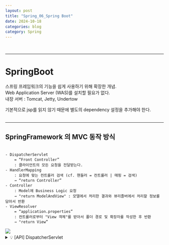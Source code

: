 ```yaml
---
layout: post
title: "Spring_06_Spring Boot"
date: 2024-10-18
categories: blog
category: Spring
---
```


<br>

---
# SpringBoot


스프링 프레임워크의 기능을 쉽게 사용하기 위해 확장한 개념. <br>
Web Application Server (WAS)를 설치할 필요가 없다. <br>
내장 서버 : Tomcat, Jetty, Undertow <br>

기본적으로 jsp를 읽지 않기 때문에 별도의 dependency 설정을 추가해야 한다. <br>
<br>
<hr>


## SpringFramework 의 MVC 동작 방식
<pre><code>
- DispatcherServlet 
    = “Front Controller”
    : 클라이언트의 모든 요청을 전달받는다. 
- HandlerMapping 
    : 요청에 맞는 컨트롤러 검색 (cf. 핸들러 = 컨트롤러 | 매핑 = 검색) 
    → “return Controller”
- Controller 
    : Model에 Business Logic 요청 
    → "return ModelAndView" : 모델에서 처리한 결과와 뷰리졸버에서 처리할 정보를 담아서 반환
- ViewResolver 
    = “application.properties”
    : 컨트롤러로부터 "View 객체"를 받아서 폴더 경로 및 확장자를 작성한 후 반환
    → "return View”
</code></pre>

<image class="image-medium" src="/assets/image/2024-10-15-Spring_MVC_Container.004.png" />
<!-- ![](/assets/image/2024-10-15-Spring_MVC_Container.003.png) | ![](/assets/image/2024-10-15-Spring_MVC_Container.004.png) -->

<details>
<summary class="summary-title">💡 [API] DispatcherServlet</summary>
<details>
<summary>View Comments</summary>
<div markdown="1">
```java
package org.springframework.web.servlet;

@SuppressWarnings("serial")
public class DispatcherServlet extends FrameworkServlet {

    /** Well-known name for the MultipartResolver object in the bean factory for this namespace. */
    public static final String MULTIPART_RESOLVER_BEAN_NAME = "multipartResolver";

    /** Well-known name for the LocaleResolver object in the bean factory for this namespace. */
    public static final String LOCALE_RESOLVER_BEAN_NAME = "localeResolver";

    /**
    * Well-known name for the ThemeResolver object in the bean factory for this namespace.
    * @deprecated as of 6.0, with no direct replacement
    */
    @Deprecated
    public static final String THEME_RESOLVER_BEAN_NAME = "themeResolver";

    /**
    * Well-known name for the HandlerMapping object in the bean factory for this namespace.
    * Only used when "detectAllHandlerMappings" is turned off.
    * @see #setDetectAllHandlerMappings
    */
    public static final String HANDLER_MAPPING_BEAN_NAME = "handlerMapping";

    /**
    * Well-known name for the HandlerAdapter object in the bean factory for this namespace.
    * Only used when "detectAllHandlerAdapters" is turned off.
    * @see #setDetectAllHandlerAdapters
    */
    public static final String HANDLER_ADAPTER_BEAN_NAME = "handlerAdapter";

    /**
    * Well-known name for the HandlerExceptionResolver object in the bean factory for this namespace.
    * Only used when "detectAllHandlerExceptionResolvers" is turned off.
    * @see #setDetectAllHandlerExceptionResolvers
    */
    public static final String HANDLER_EXCEPTION_RESOLVER_BEAN_NAME = "handlerExceptionResolver";

    /**
    * Well-known name for the RequestToViewNameTranslator object in the bean factory for this namespace.
    */
    public static final String REQUEST_TO_VIEW_NAME_TRANSLATOR_BEAN_NAME = "viewNameTranslator";

    /**
    * Well-known name for the ViewResolver object in the bean factory for this namespace.
    * Only used when "detectAllViewResolvers" is turned off.
    * @see #setDetectAllViewResolvers
    */
    public static final String VIEW_RESOLVER_BEAN_NAME = "viewResolver";

    /**
    * Well-known name for the FlashMapManager object in the bean factory for this namespace.
    */
    public static final String FLASH_MAP_MANAGER_BEAN_NAME = "flashMapManager";

    /**
    * Request attribute to hold the current web application context.
    * Otherwise only the global web app context is obtainable by tags etc.
    * @see org.springframework.web.servlet.support.RequestContextUtils#findWebApplicationContext
    */
    public static final String WEB_APPLICATION_CONTEXT_ATTRIBUTE = DispatcherServlet.class.getName() + ".CONTEXT";

    /**
    * Request attribute to hold the current LocaleResolver, retrievable by views.
    * @see org.springframework.web.servlet.support.RequestContextUtils#getLocaleResolver
    */
    public static final String LOCALE_RESOLVER_ATTRIBUTE = DispatcherServlet.class.getName() + ".LOCALE_RESOLVER";

    /**
    * Request attribute to hold the current ThemeResolver, retrievable by views.
    * @see org.springframework.web.servlet.support.RequestContextUtils#getThemeResolver
    * @deprecated as of 6.0, with no direct replacement
    */
    @Deprecated
    public static final String THEME_RESOLVER_ATTRIBUTE = DispatcherServlet.class.getName() + ".THEME_RESOLVER";

    /**
    * Request attribute to hold the current ThemeSource, retrievable by views.
    * @see org.springframework.web.servlet.support.RequestContextUtils#getThemeSource
    * @deprecated as of 6.0, with no direct replacement
    */
    @Deprecated
    public static final String THEME_SOURCE_ATTRIBUTE = DispatcherServlet.class.getName() + ".THEME_SOURCE";

    /**
    * Name of request attribute that holds a read-only {@code Map<String,?>}
    * with "input" flash attributes saved by a previous request, if any.
    * @see org.springframework.web.servlet.support.RequestContextUtils#getInputFlashMap(HttpServletRequest)
    */
    public static final String INPUT_FLASH_MAP_ATTRIBUTE = DispatcherServlet.class.getName() + ".INPUT_FLASH_MAP";

    /**
    * Name of request attribute that holds the "output" {@link FlashMap} with
    * attributes to save for a subsequent request.
    * @see org.springframework.web.servlet.support.RequestContextUtils#getOutputFlashMap(HttpServletRequest)
    */
    public static final String OUTPUT_FLASH_MAP_ATTRIBUTE = DispatcherServlet.class.getName() + ".OUTPUT_FLASH_MAP";

    /**
    * Name of request attribute that holds the {@link FlashMapManager}.
    * @see org.springframework.web.servlet.support.RequestContextUtils#getFlashMapManager(HttpServletRequest)
    */
    public static final String FLASH_MAP_MANAGER_ATTRIBUTE = DispatcherServlet.class.getName() + ".FLASH_MAP_MANAGER";

    /**
    * Name of request attribute that exposes an Exception resolved with a
    * {@link HandlerExceptionResolver} but where no view was rendered
    * (e.g. setting the status code).
    */
    public static final String EXCEPTION_ATTRIBUTE = DispatcherServlet.class.getName() + ".EXCEPTION";

    /** Log category to use when no mapped handler is found for a request. */
    public static final String PAGE_NOT_FOUND_LOG_CATEGORY = "org.springframework.web.servlet.PageNotFound";

    /**
    * Name of the class path resource (relative to the DispatcherServlet class)
    * that defines DispatcherServlet's default strategy names.
    */
    private static final String DEFAULT_STRATEGIES_PATH = "DispatcherServlet.properties";

    /**
    * Common prefix that DispatcherServlet's default strategy attributes start with.
    */
    private static final String DEFAULT_STRATEGIES_PREFIX = "org.springframework.web.servlet";


    /** Additional logger to use when no mapped handler is found for a request. */
    protected static final Log pageNotFoundLogger = LogFactory.getLog(PAGE_NOT_FOUND_LOG_CATEGORY);

    /** Store default strategy implementations. */
    @Nullable
    private static Properties defaultStrategies;

    /** Detect all HandlerMappings or just expect "handlerMapping" bean?. */
    private boolean detectAllHandlerMappings = true;

    /** Detect all HandlerAdapters or just expect "handlerAdapter" bean?. */
    private boolean detectAllHandlerAdapters = true;

    /** Detect all HandlerExceptionResolvers or just expect "handlerExceptionResolver" bean?. */
    private boolean detectAllHandlerExceptionResolvers = true;

    /** Detect all ViewResolvers or just expect "viewResolver" bean?. */
    private boolean detectAllViewResolvers = true;

    /** Throw a NoHandlerFoundException if no Handler was found to process this request? *.*/
    private boolean throwExceptionIfNoHandlerFound = true;

    /** Perform cleanup of request attributes after include request?. */
    private boolean cleanupAfterInclude = true;

    /** MultipartResolver used by this servlet. */
    @Nullable
    private MultipartResolver multipartResolver;

    /** LocaleResolver used by this servlet. */
    @Nullable
    private LocaleResolver localeResolver;

    /** ThemeResolver used by this servlet. */
    @Deprecated
    @Nullable
    private ThemeResolver themeResolver;

    /** List of HandlerMappings used by this servlet. */
    @Nullable
    private List<HandlerMapping> handlerMappings;

    /** List of HandlerAdapters used by this servlet. */
    @Nullable
    private List<HandlerAdapter> handlerAdapters;

    /** List of HandlerExceptionResolvers used by this servlet. */
    @Nullable
    private List<HandlerExceptionResolver> handlerExceptionResolvers;

    /** RequestToViewNameTranslator used by this servlet. */
    @Nullable
    private RequestToViewNameTranslator viewNameTranslator;

    /** FlashMapManager used by this servlet. */
    @Nullable
    private FlashMapManager flashMapManager;

    /** List of ViewResolvers used by this servlet. */
    @Nullable
    private List<ViewResolver> viewResolvers;

    private boolean parseRequestPath;


    /**
    * Create a new {@code DispatcherServlet} that will create its own internal web
    * application context based on defaults and values provided through servlet
    * init-params. Typically used in Servlet 2.5 or earlier environments, where the only
    * option for servlet registration is through {@code web.xml} which requires the use
    * of a no-arg constructor.
    * <p>Calling {@link #setContextConfigLocation} (init-param 'contextConfigLocation')
    * will dictate which XML files will be loaded by the
    * {@linkplain #DEFAULT_CONTEXT_CLASS default XmlWebApplicationContext}
    * <p>Calling {@link #setContextClass} (init-param 'contextClass') overrides the
    * default {@code XmlWebApplicationContext} and allows for specifying an alternative class,
    * such as {@code AnnotationConfigWebApplicationContext}.
    * <p>Calling {@link #setContextInitializerClasses} (init-param 'contextInitializerClasses')
    * indicates which {@code ApplicationContextInitializer} classes should be used to
    * further configure the internal application context prior to refresh().
    * @see #DispatcherServlet(WebApplicationContext)
    */
    public DispatcherServlet() {
        super();
        setDispatchOptionsRequest(true);
    }

    /**
    * Create a new {@code DispatcherServlet} with the given web application context. This
    * constructor is useful in Servlet environments where instance-based registration
    * of servlets is possible through the {@link ServletContext#addServlet} API.
    * <p>Using this constructor indicates that the following properties / init-params
    * will be ignored:
    * <ul>
    * <li>{@link #setContextClass(Class)} / 'contextClass'</li>
    * <li>{@link #setContextConfigLocation(String)} / 'contextConfigLocation'</li>
    * <li>{@link #setContextAttribute(String)} / 'contextAttribute'</li>
    * <li>{@link #setNamespace(String)} / 'namespace'</li>
    * </ul>
    * <p>The given web application context may or may not yet be {@linkplain
    * ConfigurableApplicationContext#refresh() refreshed}. If it has <strong>not</strong>
    * already been refreshed (the recommended approach), then the following will occur:
    * <ul>
    * <li>If the given context does not already have a {@linkplain
    * ConfigurableApplicationContext#setParent parent}, the root application context
    * will be set as the parent.</li>
    * <li>If the given context has not already been assigned an {@linkplain
    * ConfigurableApplicationContext#setId id}, one will be assigned to it</li>
    * <li>{@code ServletContext} and {@code ServletConfig} objects will be delegated to
    * the application context</li>
    * <li>{@link #postProcessWebApplicationContext} will be called</li>
    * <li>Any {@code ApplicationContextInitializer}s specified through the
    * "contextInitializerClasses" init-param or through the {@link
    * #setContextInitializers} property will be applied.</li>
    * <li>{@link ConfigurableApplicationContext#refresh refresh()} will be called if the
    * context implements {@link ConfigurableApplicationContext}</li>
    * </ul>
    * If the context has already been refreshed, none of the above will occur, under the
    * assumption that the user has performed these actions (or not) per their specific
    * needs.
    * <p>See {@link org.springframework.web.WebApplicationInitializer} for usage examples.
    * @param webApplicationContext the context to use
    * @see #initWebApplicationContext
    * @see #configureAndRefreshWebApplicationContext
    * @see org.springframework.web.WebApplicationInitializer
    */
    public DispatcherServlet(WebApplicationContext webApplicationContext) {
        super(webApplicationContext);
        setDispatchOptionsRequest(true);
    }
```
</div>
</details>

<li>summary</li>
<div markdown="1">
```java
package org.springframework.web.servlet;
@SuppressWarnings("serial")
public class DispatcherServlet extends FrameworkServlet {

    public static final String HANDLER_MAPPING_BEAN_NAME = "handlerMapping";
    public static final String HANDLER_ADAPTER_BEAN_NAME = "handlerAdapter";
    public static final String VIEW_RESOLVER_BEAN_NAME = "viewResolver";
    public static final String REQUEST_TO_VIEW_NAME_TRANSLATOR_BEAN_NAME = "viewNameTranslator";

    private boolean throwExceptionIfNoHandlerFound = true;

    @Nullable
    private List<HandlerMapping> handlerMappings;
    @Nullable
    private List<HandlerAdapter> handlerAdapters;
    @Nullable
    private List<ViewResolver> viewResolvers;
    @Nullable
    private RequestToViewNameTranslator viewNameTranslator;
    @Nullable
    private List<HandlerExceptionResolver> handlerExceptionResolvers;

    private boolean parseRequestPath;

    public DispatcherServlet() {
        super();
        setDispatchOptionsRequest(true);
    }

    public DispatcherServlet(WebApplicationContext webApplicationContext) {
        super(webApplicationContext);
        setDispatchOptionsRequest(true);
    }
```
</div>
</details>

<br>
<hr>

    @Controller
     DispatcherServlet -> HandlerMapping을 통해 결정, 요청 전달.
     인스턴스 생성, 클라이언트와 데이터 입출력을 제어하는 클래스에 적용
     클라이언트의 요청을 처리한 후 지정된 view에 모델 객체를 전달하는 역할
    
    @ResponseBody 
     일반 문자열, Map, JSON 등의 Java 객체를 http 응답 본문 객체로 변환하여 클라이언트로 전송
    
    @RestController 
     = @Controller + @ResponseBody


## 1. [legacy] View를 jsp로 설정한 경우 (권장 X)

<details markdown="1">
<summary>[legacy] ver</summary>
    

## springweb01_jsp 
- Client(index.html) → Controller → View(list.jsp) <br>

    <details>
    <summary>[GET] return ModelAndView</summary>
    <div markdown="1">
    ```html
    <!-- uri : 논리적인 요청 : O | 파일명 : X -->
    &lt;!-- uri : 논리적인 요청 : O | 파일명 : X --&gt;
    <a href="test1">컨트롤러에게 요청 1</a>
    <a href="test2">컨트롤러에게 요청 2</a>
    <a href="test3">컨트롤러에게 요청 3</a>
    <a href="test4">컨트롤러에게 요청 4</a>
    ```

    ```java
    @Controller
    public class TestController {
        // @RequestMapping _ 클라이언트의 요청(urlPatterns 값)을 처리 : GET, POST 모두 처리
        @RequestMapping("test1")  // forward 방식의 전송을 하기 때문에 URL에 test1이 노출된다.
        public ModelAndView abc() {
            System.out.println("abc() 처리");
            
            // Model에서 데이터를 가져왔다는 가정
            String result = "모델 반환 정보";
            
            // 모델 반환 정보를 뷰(jsp)로 전달
            ModelAndView modelAndView = new ModelAndView();
            modelAndView.setViewName("list"); // "/WEB-INF/views/list.jsp"
            // WEB-INF 폴더는 forwarding으로만 접근할 수 있다.
            // ModelAndView .addObject() : 서블릿의 request.setAttribue("msg", result); 와 동일하다. 
            modelAndView.addObject("msg", result); 
            return modelAndView; // forward
        }
    ```

    ```java
        @RequestMapping("test1")  // forward 방식의 전송을 하기 때문에 URL에 test1이 노출된다.
        public ModelAndView abc() {
            System.out.println("abc() 처리");
                /* ViewName, AttributeKey, AttributeValue 를 생성자로 전달. (생성자 오버로딩) */
            return new ModelAndView("list", "msg", result);
        }
    ```

    ```java
        @RequestMapping(value="test2", method=RequestMethod.GET)
        public ModelAndView abc2() {
            return new ModelAndView("list", "msg", "요청 처리 성공 2");
        }
        // 위와 동일 _ 방식을 설정해서 Mapping하는 경우
        @GetMapping("test3")
        public ModelAndView abc3() {
            return new ModelAndView("list", "msg", "요청 처리 성공 3");
        }

        // org.springframework.ui.Model 객체를 활용해서 Attribute로 Key, Value를 추가
        // *** 반환값 : ViewName ***
        @GetMapping("test4")
        public String abc4(Model model) {
            model.addAttribute("msg", "요청 처리 성공4");
            return "list";
        }
    ```
    </div>
    </details>

    <details>
    <summary>💡 [API] ModelAndView</summary>
    <div markdown="1">
    <details>
    <summary>View Comments</summary>
    <div markdown="1">
    ```java
    package org.springframework.web.servlet;

    /**
     * Holder for both Model and View in the web MVC framework.
     * Note that these are entirely distinct. This class merely holds
     * both to make it possible for a controller to return both model
     * and view in a single return value.
     *
     * <p>Represents a model and view returned by a handler, to be resolved
     * by a DispatcherServlet. The view can take the form of a String
     * view name which will need to be resolved by a ViewResolver object;
     * alternatively a View object can be specified directly. The model
     * is a Map, allowing the use of multiple objects keyed by name.
     *
     * @author Rod Johnson
     * @author Juergen Hoeller
     * @author Rob Harrop
     * @author Rossen Stoyanchev
     * @see DispatcherServlet
     * @see ViewResolver
     * @see HandlerAdapter#handle
     * @see org.springframework.web.servlet.mvc.Controller#handleRequest
     */
    public class ModelAndView {

        /** View instance or view name String. */
        @Nullable
        private Object view;

        /** Model Map. */
        @Nullable
        private ModelMap model;

        /** Optional HTTP status for the response. */
        @Nullable
        private HttpStatusCode status;

        /** Indicates whether this instance has been cleared with a call to {@link #clear()}. */
        private boolean cleared = false;


        /**
         * Default constructor for bean-style usage: populating bean
         * properties instead of passing in constructor arguments.
         * @see #setView(View)
         * @see #setViewName(String)
         */
        public ModelAndView() {
        }

        /**
         * Convenient constructor when there is no model data to expose.
         * Can also be used in conjunction with {@code addObject}.
         * @param viewName name of the View to render, to be resolved
         * by the DispatcherServlet's ViewResolver
         * @see #addObject
         */
        public ModelAndView(String viewName) {
            this.view = viewName;
        }

        /**
         * Convenient constructor when there is no model data to expose.
         * Can also be used in conjunction with {@code addObject}.
         * @param view the View object to render
         * @see #addObject
         */
        public ModelAndView(View view) {
            this.view = view;
        }

        /**
         * Create a new ModelAndView given a view name and a model.
         * @param viewName name of the View to render, to be resolved
         * by the DispatcherServlet's ViewResolver
         * @param model a Map of model names (Strings) to model objects
         * (Objects). Model entries may not be {@code null}, but the
         * model Map may be {@code null} if there is no model data.
         */
        public ModelAndView(String viewName, @Nullable Map<String, ?> model) {
            this.view = viewName;
            if (model != null) {
                getModelMap().addAllAttributes(model);
            }
        }

        /**
         * Create a new ModelAndView given a View object and a model.
         * <em>Note: the supplied model data is copied into the internal
         * storage of this class. You should not consider to modify the supplied
         * Map after supplying it to this class</em>
         * @param view the View object to render
         * @param model a Map of model names (Strings) to model objects
         * (Objects). Model entries may not be {@code null}, but the
         * model Map may be {@code null} if there is no model data.
         */
        public ModelAndView(View view, @Nullable Map<String, ?> model) {
            this.view = view;
            if (model != null) {
                getModelMap().addAllAttributes(model);
            }
        }

        /**
         * Create a new ModelAndView given a view name and HTTP status.
         * @param viewName name of the View to render, to be resolved
         * by the DispatcherServlet's ViewResolver
         * @param status an HTTP status code to use for the response
         * (to be set just prior to View rendering)
         * @since 4.3.8
         */
        public ModelAndView(String viewName, HttpStatusCode status) {
            this.view = viewName;
            this.status = status;
        }

        /**
         * Create a new ModelAndView given a view name, model, and HTTP status.
         * @param viewName name of the View to render, to be resolved
         * by the DispatcherServlet's ViewResolver
         * @param model a Map of model names (Strings) to model objects
         * (Objects). Model entries may not be {@code null}, but the
         * model Map may be {@code null} if there is no model data.
         * @param status an HTTP status code to use for the response
         * (to be set just prior to View rendering)
         * @since 4.3
         */
        public ModelAndView(@Nullable String viewName, @Nullable Map<String, ?> model, @Nullable HttpStatusCode status) {
            this.view = viewName;
            if (model != null) {
                getModelMap().addAllAttributes(model);
            }
            this.status = status;
        }

        /**
         * Convenient constructor to take a single model object.
         * @param viewName name of the View to render, to be resolved
         * by the DispatcherServlet's ViewResolver
         * @param modelName name of the single entry in the model
         * @param modelObject the single model object
         */
        public ModelAndView(String viewName, String modelName, Object modelObject) {
            this.view = viewName;
            addObject(modelName, modelObject);
        }

        /**
         * Convenient constructor to take a single model object.
         * @param view the View object to render
         * @param modelName name of the single entry in the model
         * @param modelObject the single model object
         */
        public ModelAndView(View view, String modelName, Object modelObject) {
            this.view = view;
            addObject(modelName, modelObject);
        }


        /**
         * Set a view name for this ModelAndView, to be resolved by the
         * DispatcherServlet via a ViewResolver. Will override any
         * pre-existing view name or View.
         */
        public void setViewName(@Nullable String viewName) {
            this.view = viewName;
        }

        /**
         * Return the view name to be resolved by the DispatcherServlet
         * via a ViewResolver, or {@code null} if we are using a View object.
         */
        @Nullable
        public String getViewName() {
            return (this.view instanceof String name ? name : null);
        }

        /**
         * Set a View object for this ModelAndView. Will override any
         * pre-existing view name or View.
         */
        public void setView(@Nullable View view) {
            this.view = view;
        }

        /**
        * Return the View object, or {@code null} if we are using a view name
        * to be resolved by the DispatcherServlet via a ViewResolver.
        */
        @Nullable
        public View getView() {
            return (this.view instanceof View v ? v : null);
        }

        /**
        * Indicate whether this {@code ModelAndView} has a view, either
        * as a view name or as a direct {@link View} instance.
        */
        public boolean hasView() {
            return (this.view != null);
        }

        /**
         * Return whether we use a view reference, i.e. {@code true}
         * if the view has been specified via a name to be resolved by the
         * DispatcherServlet via a ViewResolver.
         */
        public boolean isReference() {
            return (this.view instanceof String);
        }

        /**
         * Return the model map. May return {@code null}.
         * Called by DispatcherServlet for evaluation of the model.
         */
        @Nullable
        protected Map<String, Object> getModelInternal() {
            return this.model;
        }

        /**
         * Return the underlying {@code ModelMap} instance (never {@code null}).
         */
        public ModelMap getModelMap() {
            if (this.model == null) {
                this.model = new ModelMap();
            }
            return this.model;
        }

        /**
         * Return the model map. Never returns {@code null}.
         * To be called by application code for modifying the model.
         */
        public Map<String, Object> getModel() {
            return getModelMap();
        }

        /**
         * Set the HTTP status to use for the response.
         * <p>The response status is set just prior to View rendering.
         * @since 4.3
         */
        public void setStatus(@Nullable HttpStatusCode status) {
            this.status = status;
        }

        /**
        * Return the configured HTTP status for the response, if any.
        * @since 4.3
        */
        @Nullable
        public HttpStatusCode getStatus() {
            return this.status;
        }


        /**
         * Add an attribute to the model.
         * @param attributeName name of the object to add to the model (never {@code null})
         * @param attributeValue object to add to the model (can be {@code null})
         * @see ModelMap#addAttribute(String, Object)
         * @see #getModelMap()
         */
        public ModelAndView addObject(String attributeName, @Nullable Object attributeValue) {
            getModelMap().addAttribute(attributeName, attributeValue);
            return this;
        }

        /**
         * Add an attribute to the model using parameter name generation.
         * @param attributeValue the object to add to the model (never {@code null})
         * @see ModelMap#addAttribute(Object)
         * @see #getModelMap()
         */
        public ModelAndView addObject(Object attributeValue) {
            getModelMap().addAttribute(attributeValue);
            return this;
        }

        /**
         * Add all attributes contained in the provided Map to the model.
         * @param modelMap a Map of attributeName &rarr; attributeValue pairs
         * @see ModelMap#addAllAttributes(Map)
         * @see #getModelMap()
         */
        public ModelAndView addAllObjects(@Nullable Map<String, ?> modelMap) {
            getModelMap().addAllAttributes(modelMap);
            return this;
        }


        /**
         * Clear the state of this ModelAndView object.
         * The object will be empty afterwards.
         * <p>Can be used to suppress rendering of a given ModelAndView object
         * in the {@code postHandle} method of a HandlerInterceptor.
         * @see #isEmpty()
         * @see HandlerInterceptor#postHandle
         */
        public void clear() {
            this.view = null;
            this.model = null;
            this.cleared = true;
        }

        /**
         * Return whether this ModelAndView object is empty,
         * i.e. whether it does not hold any view and does not contain a model.
         */
        public boolean isEmpty() {
            return (this.view == null && CollectionUtils.isEmpty(this.model));
        }

        /**
         * Return whether this ModelAndView object is empty as a result of a call to {@link #clear}
         * i.e. whether it does not hold any view and does not contain a model.
         * <p>Returns {@code false} if any additional state was added to the instance
         * <strong>after</strong> the call to {@link #clear}.
         * @see #clear()
         */
        public boolean wasCleared() {
            return (this.cleared && isEmpty());
        }


        /**
        * Return diagnostic information about this model and view.
        */
        @Override
        public String toString() {
            return "ModelAndView [view=" + formatView() + "; model=" + this.model + "]";
        }

        private String formatView() {
            return isReference() ? "\"" + this.view + "\"" : "[" + this.view + "]";
        }
    ```
    </div>
    </details>

    ```java
    package org.springframework.web.servlet;
    
    public class ModelAndView {
        @Nullable
        private Object view;
        @Nullable
        private ModelMap model;
        @Nullable
        private HttpStatusCode status;
        private boolean cleared = false;

        public ModelAndView() {
        }
        public ModelAndView(String viewName) {
            this.view = viewName;
        }
        public ModelAndView(View view) {
            this.view = view;
        }

        public ModelAndView(String viewName, @Nullable Map<String, ?> model) {
            this.view = viewName;
            if (model != null) {
                getModelMap().addAllAttributes(model);
            }
        }
        public ModelAndView(View view, @Nullable Map<String, ?> model) {
            this.view = view;
            if (model != null) {
                getModelMap().addAllAttributes(model);
            }
        }
        public ModelAndView(String viewName, HttpStatusCode status) {
            this.view = viewName;
            this.status = status;
        }

        public ModelAndView(@Nullable String viewName, @Nullable Map<String, ?> model, @Nullable HttpStatusCode status) {
            this.view = viewName;
            if (model != null) {
                getModelMap().addAllAttributes(model);
            }
            this.status = status;
        }
        public ModelAndView(String viewName, String modelName, Object modelObject) {
            this.view = viewName;
            addObject(modelName, modelObject);
        }
        public ModelAndView(View view, String modelName, Object modelObject) {
            this.view = view;
            addObject(modelName, modelObject);
        }
    ```
    </div>
    </details>

    <details>
    <summary>[POST]</summary>
    <div markdown="1">

    1> @RequestMapping(value="", method=RequestMethod.POST) <br>
       Model.addAtrribute(Key, Value) <br>

    ```html
    <form action="test5" method="post">
        <input type="submit" value="컨트롤러에게 요청 5">
    </form>
    ```

    2> GET -> POST

    ```html
    <a href="javascript:func();">컨트롤러에게 요청 5_2</a> : &lt;a&gt;로 POST 요청
    <form name="f"></form>
    <script>
        function func() {
            f.action = "test5";
            f.method = "post"; //POST방식
            f.submit();
        }
    </script>
    ```

    ```java
    @RequestMapping(value = "test5", method=RequestMethod.POST)
    public String abc5(Model model) {
        model.addAttribute("msg", String.valueOf(model.getClass()) + "요청 처리 성공5");
        return "list";
    }
    ```

    3> return ModeAndView
    ```html
    <form action="test6" method="post">
        <input type="submit" value="컨트롤러에게 요청 6">
    </form>
    ```

    ```java
    @PostMapping(value = "test6")
    public ModelAndView abc6() {
        return new ModelAndView("list", "msg", "요청 처리 성공 6");
    }
    ```

    4> Model.addAttribute(Key, Value)
    ```html
    <form action="test7" method="post">
        <input type="submit" value="컨트롤러에게 요청 7">
    </form>
    ```

    ```java
    @PostMapping("test7")
    public String abc7(Model model) {
        model.addAttribute("msg", "POST 요청 처리 성공 7");
        return "list";
    }
    ```
    </div>
    </details>
    
    <details>
    <summary>[GET] return JSON</summary>
    <div markdown="1">
    ```html
    <a href="test8">컨트롤러에게 요청 8</a>
    <a href="test8_1">컨트롤러에게 요청 8_1</a> 
        : DataVo로 데이터 전달 (Jackson Library)
    <a href="test8_2">컨트롤러에게 요청 8_2</a>
    ```

    ```java
    @GetMapping({"test8", "test8_2"}) // 배열로 받을 수 있다.
    @ResponseBody // 일반 문자열, Map, JSON 등의 Java 객체를 전달할 수 있다.  
    public String abc8() {
        String value = "일반 문자열, Map, JSON 등의 Java 객체를 전달할 수 있다.";
        return value;
    }
    
    @GetMapping("test8_1")
    @ResponseBody // 일반 문자열, Map, JSON 등의 Java 객체를 전달할 수 있다. 
    public DataVo abc8_1() {
        DataVo dataVo = new DataVo();
        dataVo.setCode(10);
        dataVo.setName("가을비");
        return dataVo; // JSON 타입으로 출력된다. "pretty print 선택 가능"
    }

    public class DataVo {
        // (cf) POJO : Plain Old Java Object : 순수한 데이터로만 이루어진 자바 객체 
        private String name;
        private int code;
        public String getName() {
            return name;
        }
        public void setName(String name) {
            this.name = name;
        }
        public int getCode() {
            return code;
        }
        public void setCode(int code) {
            this.code = code;
        }
    }
    ```
    </div>
    <img src="/assets/image/2024-10-18-ResponseBody_JSON_01.png" />
    <img src="/assets/image/2024-10-18-ResponseBody_JSON_02.png" />
    </details>

    <details>
    <summary>[GET & POST] URL이 같을 경우</summary>
    <div markdown="1">

    ```html
    <form action="test9" method="get">
        <input type="submit" value="컨트롤러에게 요청 9 - GET">
    </form>	
    <!-- URL은 동일하고 요청방식만 다른 경우 -->
    <form action="test9" method="post">
        <input type="submit" value="컨트롤러에게 요청 9 - POST">
    </form>
    ```

    ```java
    @Controller
    @RequestMapping("test9")	// 컨트롤러 단위로 urlPattern을 설정하여 요청을 처리하는 경우
    public class TestController2 {
        // 요청 처리방식만 메서드로 분리
        
        @RequestMapping(method=RequestMethod.GET)
        public String def1(Model model) {
            model.addAttribute("msg", "요청 처리 성공 9 - GET");
            return "list";
        }
        
        @RequestMapping(method=RequestMethod.POST)
        public String def2(Model model) {
            model.addAttribute("msg", "요청 처리 성공 9 - POST");
            return "list";
        }
    }
    ```
    </div>
    </details>

    <details>
    <summary>[GET] 요청 동시 처리</summary>
    <div markdown="1">
    ```html
    <a href="java/korea">컨트롤러에게 요청 10 - 요청 데이터 : korea</a> <br>
    <a href="java/good">컨트롤러에게 요청 10 - 요청 데이터 : good</a> <br>
    <a href="java/nice">컨트롤러에게 요청 10 - 요청 데이터 : nice</a> <br>
    <a href="java/ok">컨트롤러에게 요청 10 - 요청 데이터 : ok</a> <br>
    ```

    ```java
    @Controller
    public class TestController3 {

        @RequestMapping("/java/korea")
        public String ghi1(Model model) {
            model.addAttribute("msg", "요청 처리 성공 10 - java/korea");
            return "list";
        }

        // 여러 개의 요청을 처리할 때에는 배열로 받는다
        @GetMapping(value = {"java/good","java/nice", "java/ok"}) 
        public String ghi2(Model model) {
            model.addAttribute("msg", "요청 처리 성공 10 - java/good nice ok");
            return "list";
        }
    }
    ```
    </div>
    </details>
    

    <details>
    <summary>[main] @SpringBootApplication</summary>
    <div markdown="1">
    ```java
    @SpringBootApplication
    public class Springweb01JspApplication {
    
        public static void main(String[] args) {
            SpringApplication.run(Springweb01JspApplication.class, args);
    
            // 위와 동일
            // 방법 1
            /* SpringApplication application = new SpringApplication(Springweb01JspApplication.class);
            application.setWebApplicationType(WebApplicationType.NONE);
            application.run(args).getBean(Springweb01JspApplication.class).execute(); */
    
            // 방법 2
            /* SpringApplication.run(Springweb01StartApplication.class, args)
                            .getBean(Springweb01StartApplication.class).execute(); */
            
            // 스프링부트에서도 일반 어플리케이션 환경의 작업들을 모두 수행할 수 있다.
        }
        
        @Autowired
        MyClass myClass;
        
        private void execute() {
            System.out.println("응용 프로그램 실행");
            myClass.abc();
        }
    }
    
    ```
    </div>
    </details>

    <details>
    <summary>View (list.jsp)</summary>
    <div markdown="1">
    
    ```html
    <%@ page contentType="text/html; charset=UTF-8" %>
    <!DOCTYPE html>
    <html>
    <head>
    <meta charset="UTF-8">
    <title></title>
    </head>
    <!-- TODO 1018 SpringBoot _ jsp 파일 설정 -->
    <body>
        <ul>
            <li>${ requestScope.msg }</li>
            <li>${ msg }</li>
        </ul>
        <%
            /* ModelAndView가 응답한 데이터를 반환하여 출력 */
            String str = String.valueOf(request.getAttribute("msg"));
            out.print(str);
        %>
    </body>
    </html>
    ```
    </div>
    </details>

#### ❌ 오류 : NoResourceFoundException
- 
    <details>
    <summary class="summary-title">No static resource</summary>
    <div markdown="1">
    ```java
    org.springframework.web.servlet.resource.NoResourceFoundException: No static resource login.
    ```
    </div>

    <details>
    <summary>@Configuration 클래스 _ main() 실행 클래스 <br>
    💡 @ComponentScan(basePackages={””, “”}) 작성</summary>
    <div markdown="1">

    ```java
    /**
     * @ComponentScan 
        * 하위 패키지가 아닌 경우는 명시적으로 스캔을 걸어주면 된다.
        * 실제로는 하위 패키지 내에 작성되기 때문에 직접 설정할 필요는 없지만
        * 극단적인 경우를 예제로 다루는 것 
        */

    @ComponentScan(basePackages= {"pack", "controller", "business", "model"})
    @SpringBootApplication
    public class Springweb02JspApplication {
        
        public static void main(String[] args) {
            SpringApplication.run(Springweb02JspApplication.class, args);
        }
    }
    ```
    </div>
    </details>

    <details>
    <summary>💡 [API] @ComponentScan</summary>
    <div markdown="1">
    ```java
    @Retention(RetentionPolicy.RUNTIME)
    @Target(ElementType.TYPE)
    @Documented
    @Repeatable(ComponentScans.class)
    public @interface ComponentScan {
        /**
        * Alias for {@link #basePackages}.
            * <p>Allows for more concise annotation declarations if no other attributes
            * are needed &mdash; for example, {@code @ComponentScan("org.my.pkg")}
            * instead of {@code @ComponentScan(basePackages = "org.my.pkg")}.
            */
        @AliasFor("basePackages")
        String[] value() default {};

        /**
        * Base packages to scan for annotated components.
            * <p>{@link #value} is an alias for (and mutually exclusive with) this
            * attribute.
            * <p>Use {@link #basePackageClasses} for a type-safe alternative to
            * String-based package names.
            */
        @AliasFor("value")
        String[] basePackages() default {};
    ```
    </div>
    </details>
    </details>

<hr>


## springweb02_jsp
- Login & Input

    <details>
    <summary class="summary-title"><b>Login Logic</b></summary>
    <pre>
    - Client (index.html)
    → Controller (LoginController) : redirect
    → Client (input.html)
    → Controller (LoginController) : forward
    → View (result.jsp)
    </pre>

    <details>
    <summary>Client (index.html)</summary>
    <div markdown="1">    
    ```html
    <!DOCTYPE html>
    <html>
    <head>
    <meta charset="UTF-8">
    <title>Insert title here</title>
    </head>
    <!-- TODO 1018 Spring Boot 02 _ jsp _ 요청 데이터를 전달받아서 처리 -->
    <body>
        <h1>메인</h1>
        <a href="/login">로그인</a> <br>
        <a href="/insdata">자료 읽기</a> <br>
    </body>
    </html>
    ```
    </div>
    </details>

    <details>
    <summary>Controller</summary>
    <div markdown="1">    
    ```java
    @Controller
    public class LoginController {
        // log 정보 출력용 : Logger - 진행 중 발생하는 문제점 추적, 운영상태 모니터링
        private final Logger logger = LoggerFactory.getLogger(this.getClass());

        @GetMapping("login")
        public String submitCall() {
            /**
                * .html 파일은 클라이언트 측 전송 방식으로 redirect 방식으로 전송한다.
                * redirect 방식으로 전송할 경우 반드시 명시해준다. 
                * 기본값 : forward -> ViewResolver에서 전달되어 prefix, suffix가 추가된다.
                */
            return "redirect:http://localhost/login.html";
        }
        
    //	@PostMapping("login")
        public String submit(HttpServletRequest request, Model model) {
            String id = request.getParameter("id");
            String pwd = request.getParameter("pwd");
            System.out.println(id + " " + pwd);
            // 로거 이용
            logger.info(id + " " + pwd);
            String data = "";
            
            if ("aa".equals(id) && "11".equals(pwd)) {
                data = "로그인 성공";
            } else {
                data = "로그인 실패";
            }
            
            model.addAttribute("data", data);
            return "result"; // RequestDispatcher.forward (!중요) 
        }
        /**
         * @RequestParam(value) 요청_변수를_어노테이션으로_입력받을_수_있다.
         * *** 입력 데이터가 많은 경우에는 FormBean을 활용해야 한다. ***
         * @param id
         * @param pwd
         * @return
         */
        @PostMapping("login")
        public String submit(@RequestParam(value="id") String id, @RequestParam(value="pwd") String/* int 로 작성하면 자동 캐스팅된다. */ pwd, Model model) {
            logger.info(id + " " + pwd);
            String data = "";
            if ("aa".equals(id) && "11".equals(pwd)) {
                data = "로그인 성공";
            } else {
                data = "로그인 실패";
            }

            model.addAttribute("data", data);
            return "result";
        }
    }
    ```
    </div>
    </details>

    <details>
    <summary>Client (login.html)</summary>
    <div markdown="1">    
    ```html
    <!DOCTYPE html>
    <html>
    <head>
    <meta charset="UTF-8">
    <title>Insert title here</title>
    </head>
    <body>
    **자료 입력**<p/>
    <form action="login" method="post">
        i d : <input type="text" name="id"> <br>
        pwd : <input type="text" name="pwd"> <br>
        <input type="submit" value="전송">
    </form>
    </body>
    </html>
    ```
    </div>
    </details>

    <details>
    <summary>View (result.jsp)</summary>
    <div markdown="1">    
    ```html
    <%@ page language="java" contentType="text/html; charset=UTF-8"
        pageEncoding="UTF-8"%>
    <!DOCTYPE html> <!-- : HTML5 (database, canvas, ...) -->
    <html>
    <head>
    <meta charset="UTF-8">
    <title>Insert title here</title>
    </head>
    <!-- TODO 1018 Spring Boot 02 _ jsp _ 요청 데이터를 전달받아서 처리 -->
    <body>
        결과 : ${ data } <!-- EL : jsp이기 때문에 쓴다 -->
    </body>
    </html>
    ```
    </div>
    </details>
    </details>


    <details>
    <summary class="summary-title"><b>Input Logic</b></summary>
        <pre>
        - Client (index.html) : Input
        → Controller (InputController) : redirect
        → Client (input.html)
        → Controller (InputController)
        → Model ⇒ “Business Logic” _ (SangpumBean, SangpumModel : @Service)
        → Controller (InputController) : forward
        → View (result.jsp)
        </pre>

    <li>Client (index.html)</li>
    <details>
    <summary>Controller</summary>
    <div markdown="1">
    ```java
    @Controller
    public class InputController {
        
        @Autowired
        private SangpumModel sangpumModel;
        
        @GetMapping("insdata")
        public String submitCall() {
            return "redirect:http://localhost/input.html";
        }
        
        /**
         * @param model : 응답 데이터의 Key, Value를 Attribute에 추가
         * @param bean : 많은 양의 데이터를 전송하기 위해 FormBean을 활용
         * @return : ViewName
         * @See org.springframework.ui.Model
         */
        @PostMapping("insdata")
        public String submit(Model model, SangpumBean bean) {
            model.addAttribute("data", sangpumModel.compute(bean));
            return "result";
        }
    }
    ```
    </div>
    </details>

    <details>
    <summary>Client (input.html)</summary>
    <div markdown="1">    
    ```html
    <!DOCTYPE html>
    <html lang="en">
    <head>
        <meta charset="UTF-8">
        <meta name="viewport" content="width=device-width, initial-scale=1.0">
        <title>Document</title>
    </head>
    <!-- TODO 1018 Spring Boot _ jsp 03 _ FormBean 이용 -->
    <body>
    <p>** 자료 입력 ** </p>
    <form action="insdata" method="POST">
    품명 : <input type="text" name="sang"> <br>
    수량 : <input type="text" name="su"> <br>
    단가 : <input type="text" name="dan"> <br>
    <input type="submit" name="전송">
    </form>
    </body>
    </html>
    ```
    </div>
    </details>

    <details>
    <summary>Model (Bean, Service)</summary>
    <span>Bean</span>
    <div markdown="1">    
    ```java
    @Getter
    @Setter
    public class SangpumBean {
        private String sang;
        private int su, dan;
    }
    ```
    </div>
    <span>Service</span>
    <div markdown="1">
    ```java
    /**
     * DB 연결은 아니기 때문에 @Repository 스테레오 타입이 아니다.
     */
    @Service 
    public class SangpumModel {
        public String compute(SangpumBean bean) {
            String data = "";
            data = data.concat("품명 : " + bean.getSang());
            data = data.concat("\n");
            data = data.concat("금액 : " + (bean.getSu() * bean.getDan())); 
            return data;
        }
    }
    ```
    </div>
    </details>
    <li>View (result.jsp)</li>
    </div>
    </details>


## springweb_03_jsp
- 구구단 요청 및 출력 예제


    <details>
    <summary class="summary-title">Request</summary>
    <details>
    <summary>Client (index.html)</summary>
    <div markdown="1">
    ```html
    <!DOCTYPE html>
    <html>
    <head>
    <meta charset="UTF-8">
    <title>Insert title here</title>
    </head>
    <!-- TODO 1018 Spring Boot _ jsp 04 _ 예제 구구단 출력 -->
    <body>
        <h1>메인</h1>
        <details>
            <summary>토글 접기 / 펼치기</summary>
            <div markdown="1">
                <a href="/multiple">구구단</a> <br>
            </div>
            내용 없음.
        </details>
    </body>
    </html>
    ```
    </div>
    </details>
    
    <details>
    <summary>Controller : redirect</summary>
    <div markdown="1">
    ```java
    @Controller
    public class InputController {       
        @GetMapping("multiple")
        public String redirect() {
            return "redirect:http://localhost/input.html";
        }
    }
    ```
    </div>
    </details>

    <details>
    <summary>Client (input.html)</summary>
    <div markdown="1">
    ```html
    <form action="multiple" method="post">
        단수 입력 : <input type="number" name="num" min="1" max="9">
        <input type="submit" name="확인" />
    </form>
    ```
    </div>
    </details>
    </details> <!-- Request Toggle End -->

    <details>
    <summary class="summary-title">Response</summary>
    <details>
    <summary>Model</summary>
    <div markdown="1">
    ```java
    @Service
    public class ServiceModel {
        /* 하나의 문자열로 저장 */
        public String getTable(int num) {
            String gugu = num + "단 구구단 출력<br>";
            /**
            * 전달 받은 숫자를 반복문을 이용하여 문자열로 구구단을 출력
            * ex) num = 3
            * 3 x 1 = 3
            * 3 x 2 = 6 
            */
            for (int i = 0; i < 9; i++) {
                gugu = gugu.concat(num + " x " + (i+1) + " = " + num*(i+1) + "<br>");
            }
            return gugu;
        }
        /* 행별 데이터를 문자열 배열에 저장 */
        public String[] getTable2(int num) {
            String[] gugu = new String[10];
            gugu[0] = num + "단 구구단 출력<br>";
            for (int i = 1; i < 10; i++) {
                gugu[i] = num + " x " + i + " = " + (num * i) + "<br>";
            }
            return gugu;
        }
    }
    ```
    </div>
    </details>
    
    <details>
    <summary>Controller : forward</summary>
    <div markdown="1">
    ```java
    @Controller
    public class InputController {
        @Autowired
        private ServiceModel serviceModel;
        /** 
        * @param @RequestParam : 요청 변수의 value값을 통해 매개변수로 전달
        * @param org.springframework.ui.Model : Attribute를 설정하여 View에 응답 데이터 전달
        */
        @PostMapping("multiple")
        public String forward(@RequestParam(value="num") int num, Model model) {
            model.addAttribute("data", serviceModel.getTable(num));
            // JSTL 출력을 위한 문자열 배열 반환
            model.addAttribute("data2", serviceModel.getTable2(num));
            // forward -> application.properties -> prefix, suffix
            return "result";
        }
    }
    ```
    </div>
    </details>

    <details>
    <summary>View (result.jsp)</summary>
    <div markdown="1">
    ```jsp
    <%@ page language="java" contentType="text/html; charset=UTF-8"
        pageEncoding="UTF-8"%>
    <%@ taglib prefix="c" uri="jakarta.tags.core"%>
    <!DOCTYPE html>
    <html>
    <head>
    <meta charset="UTF-8">
    <title>Insert title here</title>
    </head>
    <!-- TODO 1018 Spring Boot _ jsp 04 _ 예제 -->
    <body>
        <h2>구구단 출력 페이지</h2>
        ${ requestScope.data }
        <hr>
        <c:forEach var="i" items="${data2}">
            ${i}
        </c:forEach>
    </body>
    </html>
    ```
    </div>
    </details>

    </details>
</details>


#### ❌ 오류 : ClassNotFoundException
- 
    <details>
    <summary>: javax.servlet.jsp.tagext.TagLibraryValidator</summary>
    <div markdown="1">
    <details>
    <summary>오류 원인</summary>
    <span>javax.servlet.jstl</span>
    <div markdown="1">
    스프링 부트 3.0 버전 이상부터는 JSTL 1.2를 사용할 수 없다고 한다.
    pom.xml에 dependency 추가  
    javax → jakarta
    </div>
    <img src="/assets/image/2024-10-18-JSTL_ERROR_01.png">
    <img src="/assets/image/2024-10-18-JSTL_ERROR_02_javax.png">
    </details>
    <details>
    <summary>해결 방법</summary>
    <span>javax.servlet을 jakarta.servlet으로 변경해준다.</span>
    <img src="/assets/image/2024-10-18-JSTL_Jakarta_Dependency.png">        
        불러올 때에도
    <div markdown="1">
        <%@ taglib prefix="c" uri="http://java.sun.com/jsp/jstl/core" %>
    </div>   
        javax의 uri가 아니라 jakarta uri를 작성한다.
    <div markdown="1">
        <%@ taglib prefix="c" uri="jakarta.tags.core"%>
    </div>
    </details>
    </div>
    </details>


--- 

## 2. [Thymeleaf] View를 html로 설정한 경우 (권장)

<details markdown="1">
<summary>[Thymeleaf] ver</summary>

- 스프링 부트의 폴더는 static 폴더와 templates 폴더로 구성된다.

![](/assets/image/2024-10-24-static_templates.png)

static 폴더는 사용자의 접근이 가능한 영역으로 CSR 방식의 전송이 가능하다. 
> ex. redirect

templates 폴더는 사용자의 접근이 불가능한 영역으로 SSR 방식의 전송만 가능하다. 
> ex. forward

<h3>1. 페이지 이동은 Controller가 모두 통제한다.</h3>
welcome page = @GetMapping("/") <br>
index.html 파일도 templates 폴더 내에 작성한다. <br>

```java
@GetMapping("/")
public String index(){
    return "index";
}
```

<h3>2. Controller가 응답 데이터를 Model 객체에 저장하여 반환한다.</h3>

html 파일 내 타임리프 문법을 사용하여 데이터 반환 및 출력. <br>

> <h4>타임리프 문법을 사용하기 위해서는 아래의 속성을 html 엘리먼트에 적용해야 한다. </h4>
템플릿 엔진에 의해 자바 코드가 있는 경우와 없는 경우 구분하여 출력된다. <br>

![](/assets/image/2024-10-21-template_engine_01.png)
> forward 방식의 페이지 이동과 타임 리프 문법이 html 태그 내에 입력된 소스 코드
<br>

![](/assets/image/2024-10-21-template_engine_02.png)
> 템플릿 엔진에 의해 프로그램으로 부터 반환한 데이터를 html 엘리먼트 요소 내에 적용된다.
<br>

```html
<html xmlns:th="http://www.thymeleaf.org">
```

```html
<a th:href="@{insert}">회원 추가</a>
<table border="1">
    <tr>
        <th>회원 번호</th><th>회원명</th><th>주소</th><th></th>
    </tr>
    <th:block th:if="${list.size > 0}">
        <tr th:each="data : ${list}" th:object="${data}">
            <td th:text="*{num}"></td>
            <td th:text="*{name}"></td>
            <td th:text="*{addr}"></td>
            <td>
                <a th:href="@{/update(num=*{num})}">수정</a> / 
                <a th:href="@{/delete(num=*{num})}">삭제</a>
            </td>
        </tr>
        <tr>
            <td colspan="4" th:text="|회원 수 : ${list.size}|"></td>
        </tr>
    </th:block>
</table>
<br>
<a th:href="@{/}">메인으로</a> <!-- 요청명이 없는 경우 Controller가 index.html로 forwaring -->
```
</details>

타임리프의 예약어에 대해서는 <br>
[Spring_07_Thymeleaf](/2024/10/19/Spring_07)에서 다루려고 한다. <br>


---

참고 사이트 <br>
[https://cafe.daum.net/flowlife](https://cafe.daum.net/flowlife/HrhB/82)